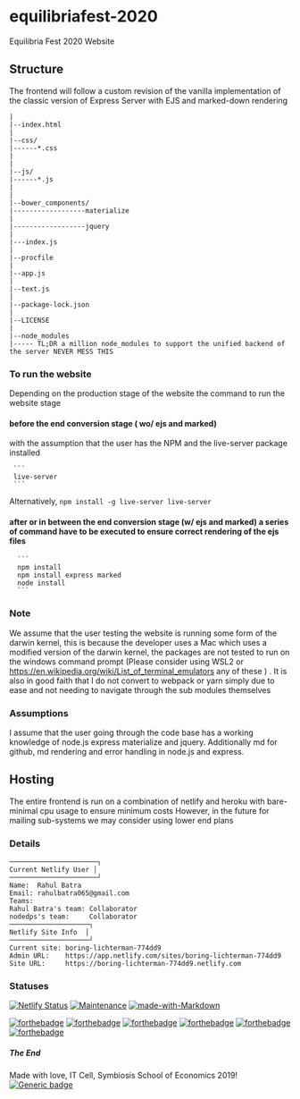 # equilibriafest-2020
Equilibria Fest 2020 Website
 ## Structure
 The frontend will follow a custom revision of the vanilla implementation of the classic version of Express Server 
  with EJS and marked-down rendering
  ```
|
|--index.html
|
|--css/
|------*.css
|
|
|--js/
|------*.js
|
|
|--bower_components/
|------------------materialize
|
|------------------jquery
|
|---index.js
|
|--procfile
|
|--app.js
|
|--text.js
|
|--package-lock.json
|
|--LICENSE
|
|--node_modules
|----- TL;DR a million node_modules to support the unified backend of the server NEVER MESS THIS
```

### To run the website
 Depending on the production stage of the website the command to run the website stage
  #### before the end conversion stage ( wo/ ejs and marked)
 with the assumption that the user has the NPM and the live-server package installed 


     ```
     live-server
     ```



 Alternatively, 
     ```
     npm install -g live-server
     live-server
     ```



#### after or in between the end conversion stage (w/ ejs and marked) a series of command have to be executed to ensure correct rendering of the ejs files
      ```
      npm install 
      npm install express marked
      node install
      ```
### Note
We assume that the user testing the website is running some form of the darwin kernel, this is because the developer uses a Mac which uses a modified version of the darwin kernel, the packages are not tested to run on the windows command prompt (Please consider using WSL2 or https://en.wikipedia.org/wiki/List_of_terminal_emulators any of these ) .
It is also in good faith that I do not convert to webpack or yarn simply due to ease and not needing to navigate through the sub modules themselves
### Assumptions
I assume that the user going through the code base has a working knowledge of node.js express materialize and jquery.
Additionally md for github, md rendering and error handling in node.js and express.


## Hosting
The entire frontend is run on a combination of netlify and heroku with bare-minimal cpu usage to ensure minimum costs
However, in the future for mailing sub-systems we may consider using lower end plans
 ### Details
  ```
──────────────────────┐
 Current Netlify User │
──────────────────────┘
Name:  Rahul Batra
Email: rahulbatra065@gmail.com
Teams:
  Rahul Batra's team: Collaborator
  nodedps's team:     Collaborator
────────────────────┐
 Netlify Site Info  │
────────────────────┘
Current site: boring-lichterman-774dd9
Admin URL:    https://app.netlify.com/sites/boring-lichterman-774dd9
Site URL:     https://boring-lichterman-774dd9.netlify.com
  ```


 ### Statuses
 [![Netlify Status](https://api.netlify.com/api/v1/badges/a3da14c4-1c39-4e81-97c5-f156e6a7a7de/deploy-status)](https://app.netlify.com/sites/boring-lichterman-774dd9/deploys)
 [![Maintenance](https://img.shields.io/badge/Maintained%3F-yes-green.svg)](https://GitHub.com/Naereen/StrapDown.js/graphs/commit-activity)
 [![made-with-Markdown](https://img.shields.io/badge/Made%20with-Markdown-1f425f.svg)](http://commonmark.org)
 
 [![forthebadge](https://forthebadge.com/images/badges/cc-0.svg)](https://forthebadge.com)
 [![forthebadge](https://forthebadge.com/images/badges/contains-technical-debt.svg)](https://forthebadge.com)
 [![forthebadge](https://forthebadge.com/images/badges/made-with-crayons.svg)](https://forthebadge.com)
 [![forthebadge](https://forthebadge.com/images/badges/made-with-javascript.svg)](https://forthebadge.com)
 [![forthebadge](https://forthebadge.com/images/badges/uses-git.svg)](https://forthebadge.com)
 [![forthebadge](https://forthebadge.com/images/badges/uses-css.svg)](https://forthebadge.com)

##### The End
 Made with love, IT Cell, Symbiosis School of Economics 2019!
 [![Generic badge](https://img.shields.io/badge/RAHUL%20BATRA-2019-GREEN.svg)](https://shields.io/)